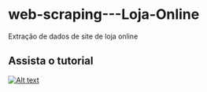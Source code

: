 # web-scraping---Loja-Online
Extração de dados de site de loja online
## Assista o tutorial
  [![Alt text](https://i.ytimg.com/an_webp/zp12fO2X7Ss/mqdefault_6s.webp?du=3000&sqp=CPyW2q4G&rs=AOn4CLCrZUZbrF59rm3oyKazTGyNaUZLhw)](https://youtu.be/zp12fO2X7Ss)
